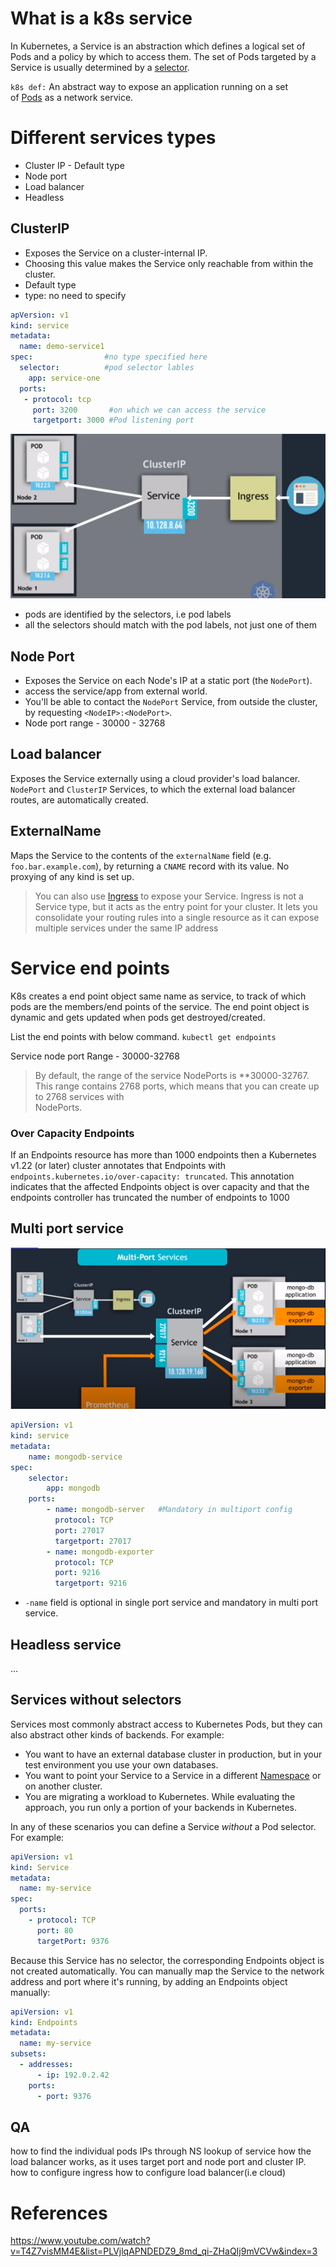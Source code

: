 # What is a k8s service
In Kubernetes, a Service is an abstraction which defines a logical set of Pods and a policy by which to access them. 
The set of Pods targeted by a Service is usually determined by a [selector](https://kubernetes.io/docs/concepts/overview/working-with-objects/labels/).

`k8s def:` An abstract way to expose an application running on a set of [Pods](https://kubernetes.io/docs/concepts/workloads/pods/) as a network service.

# Different services types
- Cluster IP - Default type
- Node port
- Load balancer
- Headless

## ClusterIP
- Exposes the Service on a cluster-internal IP. 
- Choosing this value makes the Service only reachable from within the cluster.
- Default type
- type: no need to specify
```yml
apVersion: v1
kind: service
metadata:
  name: demo-service1
spec:                #no type specified here
  selector:          #pod selector lables
    app: service-one 
  ports:
   - protocol: tcp
     port: 3200       #on which we can access the service
     targetport: 3000 #Pod listening port
```

![[Pastedimage20220107151525.png]](/Images/Pastedimage20220107151525.png)
- pods are identified by the selectors, i.e pod labels  
- all the selectors should match with the pod labels, not just one of them

## Node Port
- Exposes the Service on each Node's IP at a static port (the `NodePort`). 
- access the service/app from external world.
- You'll be able to contact the `NodePort` Service, from outside the cluster, by requesting `<NodeIP>:<NodePort>`.
- Node port range - 30000 - 32768


## Load balancer
Exposes the Service externally using a cloud provider's load balancer. `NodePort` and `ClusterIP` Services, to which the external load balancer routes, are automatically created.

## ExternalName
Maps the Service to the contents of the `externalName` field (e.g. `foo.bar.example.com`), by returning a `CNAME` record with its value. No proxying of any kind is set up.

> You can also use [Ingress](https://kubernetes.io/docs/concepts/services-networking/ingress/) to expose your Service. Ingress is not a Service type, but it acts as the entry point for your cluster. It lets you consolidate your routing rules into a single resource as it can expose multiple services under the same IP address


# Service end points
K8s creates a end point object same name as service, to track of which pods are the members/end points of the service.
The end point object is dynamic and gets updated when pods get destroyed/created.

List the end points with below command.
`kubectl get endpoints`

Service node port Range - 30000-32768
> By default, the range of the service NodePorts is **30000-32767.   
    This range contains 2768 ports, which means that you can create up to 2768 services with  
    NodePorts.

### Over Capacity Endpoints[](https://kubernetes.io/docs/concepts/services-networking/service/#over-capacity-endpoints)
If an Endpoints resource has more than 1000 endpoints then a Kubernetes v1.22 (or later) cluster annotates that Endpoints with `endpoints.kubernetes.io/over-capacity: truncated`. This annotation indicates that the affected Endpoints object is over capacity and that the endpoints controller has truncated the number of endpoints to 1000

## Multi port service
![[multi_port_service.png]](/Images/multi_port_service.png)
```yml
apiVersion: v1
kind: service
metadata:
    name: mongodb-service
spec:
    selector:
        app: mongodb
    ports:
        - name: mongodb-server   #Mandatory in multiport config
          protocol: TCP
          port: 27017
          targetport: 27017
        - name: mongodb-exporter
          protocol: TCP
          port: 9216
          targetport: 9216 
```

- `-name` field is optional in single port service and mandatory in multi port service.

## Headless service
...

## Services without selectors[](https://kubernetes.io/docs/concepts/services-networking/service/#services-without-selectors)

Services most commonly abstract access to Kubernetes Pods, but they can also abstract other kinds of backends. For example:

-   You want to have an external database cluster in production, but in your test environment you use your own databases.
-   You want to point your Service to a Service in a different [Namespace](https://kubernetes.io/docs/concepts/overview/working-with-objects/namespaces) or on another cluster.
-   You are migrating a workload to Kubernetes. While evaluating the approach, you run only a portion of your backends in Kubernetes.

In any of these scenarios you can define a Service _without_ a Pod selector. For example:

```yaml
apiVersion: v1
kind: Service
metadata:
  name: my-service
spec:
  ports:
    - protocol: TCP
      port: 80
      targetPort: 9376
```

Because this Service has no selector, the corresponding Endpoints object is not created automatically. You can manually map the Service to the network address and port where it's running, by adding an Endpoints object manually:

```yaml
apiVersion: v1
kind: Endpoints
metadata:
  name: my-service
subsets:
  - addresses:
      - ip: 192.0.2.42
    ports:
      - port: 9376
```



## QA
how to find the individual pods IPs through NS lookup of service
how the load balancer works, as it uses target port and node port and cluster IP.
how to configure ingress
how to configure load balancer(i.e cloud)

# References
https://www.youtube.com/watch?v=T4Z7visMM4E&list=PLVjlqAPNDEDZ9_8md_qi-ZHaQIj9mVCVw&index=3

